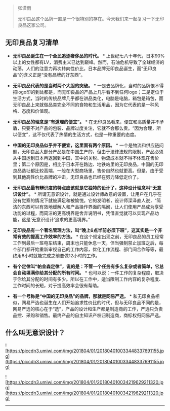 > 张潇雨
> 
> 无印良品这个品牌一直是一个很特别的存在。今天我们来一起复习一下无印良品这家公司。

## 无印良品复习清单

* **无印良品诞生在一个全民追逐奢侈品的时代。** * 上世纪七八十年代，日本90%以上的女性都有LV，消费主义已达到巅峰。然而，石油危机导致了全球经济的动荡，人们的注意力再次转向性价比，日本品牌无印良品诞生，而“无印良品”的含义正是“没有品牌的好东西”。

* **无印良品代表的是当时两个大胆的突破。** * 一是去品牌化，当时的品牌恨不得把logo印的到处都是，而无印良品的产品上几乎看不到任何logo；二是定位于生活方式，当时的传统品牌几乎都在讲品类化，电脑是电脑，箱包是箱包，而无印良品上来就做品类完全不同的食物和生活用品，因为它代表的是一种风格、态度和价值观。

* **无印良品的理念是“有道理的便宜”。** * 在无印良品看来，便宜和高质量并不矛盾，只要不对产品的包装、品牌过度关注，它就不会那么贵。“因为合理，所以便宜”，这不仅代表了热情的生活方式，也是一种重要的态度。

* **中国的无印良品似乎并不便宜，这里面有两个原因。** * 一个是物流和供应链问题，无印良品大部分产品是在中国生产的，但由于法律法规的限制，产品必须从中国运到日本再返回到中国，其中的关税、物流成本就不得不体现在售价里；第二个原因是，相比于日本开在路边、地铁站里的无印良品，中国的无印良品选址都比较高端，一般在大型商场里，售价自然也就更高。但是，由于受到其他高性价比品牌的冲击，无印良品也已经在努力降低定价了。

* **无印良品最有辨识度的特点应该就是它独特的设计了，这种设计理念叫“无意识设计”。** * 所谓无意识设计，就是通过设计师故意的设置，让用户在几乎在没有觉察的情况下就被满足和被愉悦。它的发明者，设计师深泽直人说，“简洁的东西可以有效地缓解人和产品操作界面的隔阂，让人们使用产品成为享受功能的过程，而简洁的更高境界是舍弃说明书，凭借直觉就可以实现产品功能，这是‘无意识设计’追求的更高境界。”

* **无印良品有一个著名管理方法，叫“晚上6点半前必须下班”，这其实是一个非常有效的提高工作效率的方法。** * 在这个规定出现之前，无印良品的员工经常工作到最后一班电车结束，周末也只能休息一天，但当强制禁止加班之后，每个部门都开始重新审视自己的工作内容，优化工作流程、部门间合作等等，最终用8小时就能完成之前要做12小时的工作。

* **有个定律叫“帕金森定律”，说的是：不管一个任务有多么复杂或者简单，它总会自动填满你给其分配的所有时间。** * 也可以说：一件工作的复杂程度，取决于你给其分配的时间有多少。所以在工作中，适当限制工作内容的复杂程度、工作时间的长短，对于提高效率会很有帮助。

* **有一个号称是“中国的无印良品”的品牌，那就是网易严选。** * 和无印良品相似，网易严选也诞生在人们开始追求性价比的时代，但与无印良品不同的是，网易严选的核心在于“选”，产品的设计和生产都是制造商的工作，严选只负责品控、采购和销售。最终产品的自主知识产权归制造商，商标权归网易严选。

## 什么叫无意识设计？

![https://piccdn3.umiwi.com/img/201804/01/201804010033448337691155.jpg](https://piccdn3.umiwi.com/img/201804/01/201804010033448337691155.jpg)

![https://piccdn3.umiwi.com/img/201804/01/201804010034219629211320.jpg](https://piccdn3.umiwi.com/img/201804/01/201804010034219629211320.jpg)

---
